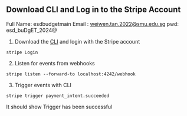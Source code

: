 
## Download CLI and Log in to the Stripe Account 
Full Name: esdbudgetmain
Email : weiwen.tan.2022@smu.edu.sg
pwd: esd_buDgET_2024@

1) Download the [CLI](https://docs.stripe.com/stripe-cli) and login with the Stripe account
```
stripe Login
```
2) Listen for events from webhooks
```
stripe listen --forward-to localhost:4242/webhook
```

3) Trigger events with CLI
```
stripe trigger payment_intent.succeeded
```

It should show Trigger has been successful